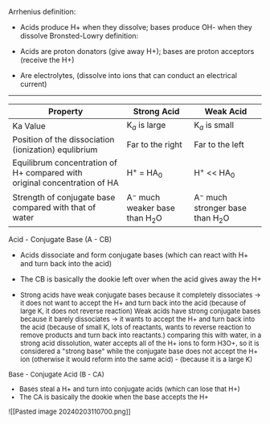 
Arrhenius definition:
- Acids produce H+ when they dissolve; bases produce OH- when they dissolve
Bronsted-Lowry definition:
- Acids are proton donators (give away H+); bases are proton acceptors (receive the H+)

- Are electrolytes, (dissolve into ions that can conduct an electrical current)

---

| Property                                                                      | Strong Acid                        | Weak Acid                            |
| ----------------------------------------------------------------------------- | ---------------------------------- | ------------------------------------ |
| Ka Value                                                                      | K$_a$ is large                     | K$_a$ is small                       |
| Position of the dissociation (ionization) equlibrium                          | Far to the right                   | Far to the left                      |
| Equilibrum concentration of H+ compared with <br>original concentration of HA | H$^+$ = HA$_0$                     | H$^+$ << HA$_0$                      |
| Strength of conjugate base compared with that of water                        | A$^-$ much weaker base than H$_2$O | A$^-$ much stronger base than H$_2$O |


Acid - Conjugate Base  (A - CB)
- Acids dissociate and form conjugate bases (which can react with H+ and turn back into the acid)
- The CB is basically the dookie left over when the acid gives away the H+

- <font size=2>Strong acids have weak conjugate bases because it completely dissociates -> it does not want to accept the H+ and turn back into the acid (because of large K, it does not reverse reaction)
	Weak acids have strong conjugate bases because it barely dissociates -> it wants to accept the H+ and turn back into the acid (because of small K, lots of reactants, wants to reverse reaction to remove products and turn back into reactants.)
	comparing this with water, in a strong acid dissolution, water accepts all of the H+ ions to form H3O+, so it is considered a "strong base" while the conjugate base does not accept the H+ ion (otherwise it would reform into the same acid) - (because it is a large K)

Base - Conjugate Acid (B - CA)
- Bases steal a H+ and turn into conjugate acids (which can lose that H+)
- The CA is basically the dookie when the base accepts the H+

![[Pasted image 20240203110700.png]]


